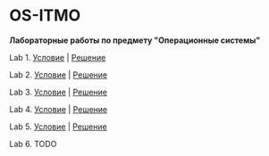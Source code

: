 # OS-ITMO

**Лабораторные работы по предмету "Операционные системы"**

Lab 1. [Условие](!lab_tasks/OS_lab1.pdf) | [Решение](lab1)

Lab 2. [Условие](!lab_tasks/OS_lab2.pdf) | [Решение](lab2)

Lab 3. [Условие](!lab_tasks/OS_lab3.pdf) | [Решение](lab3)

Lab 4. [Условие](!lab_tasks/OS_lab4.pdf) | [Решение](lab4)

Lab 5. [Условие](!lab_tasks/OS_lab5.pdf) | [Решение](lab5)

Lab 6. TODO